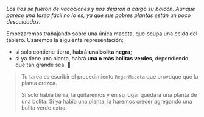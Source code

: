 _Los tíos se fueron de vacaciones y nos dejaron a cargo su balcón. Aunque parece una tarea fácil no lo es, ya que sus pobres plantas están un poco descuidadas._ 

Empezaremos trabajando sobre una única maceta, que ocupa una celda del tablero. Usaremos la siguiente representación:

* si solo contiene tierra, habrá **una bolita negra**;
* si ya tiene una planta, habrá **una o más bolitas verdes**, dependiendo qué tan grande sea. :herb:

> Tu tarea es escribir el procedimiento `RegarMaceta` que provoque que la planta crezca. 
>
> Si solo había tierra, la quitaremos y en su lugar quedará una planta de una bolita. Si ya había una planta, la haremos crecer agregando una bolita verde extra.